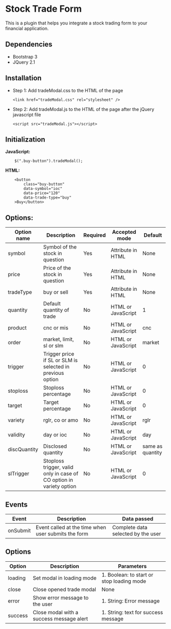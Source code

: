 # Stock Trade Form

This is a plugin that helps you integrate a stock trading form to your financial application.

## Dependencies

- Bootstrap 3
- JQuery 2.1

## Installation

- Step 1: Add tradeModal.css to the HTML of the page

    ```
    <link href="tradeModal.css" rel="stylesheet" />
    ```

- Step 2: Add tradeModal.js to the HTML of the page after the jQuery javascript file

    ```
    <script src="tradeModal.js"></script>
    ```

## Initialization
    
__JavaScript:__
```
    $(".buy-button").tradeModal();
```

__HTML:__
```
    <button 
        class="buy-button"
        data-symbol="ioc" 
        data-price="120" 
        data-trade-type="buy"
    >Buy</button>
```

## Options:

| Option name | Description | Required | Accepted mode | Default |
|-------------|-------------|----------|---------------|---------|
| symbol | Symbol of the stock in question | Yes | Attribute in HTML | None |
| price | Price of the stock in question | Yes | Attribute in HTML | None |
| tradeType | buy or sell | Yes | Attribute in HTML | None |
| quantity | Default quantity of trade | No | HTML or JavaScript | 1 |
| product | cnc or mis | No | HTML or JavaScript | cnc |
| order | market, limit, sl or slm | No | HTML or JavaScript | market |
| trigger | Trigger price if SL or SLM is selected in previous option | No | HTML or JavaScript | 0 |
| stoploss | Stoploss percentage | No | HTML or JavaScript | 0 |
| target | Target percentage | No | HTML or JavaScript | 0 |
| variety | rglr, co or amo | No | HTML or JavaScript | rglr |
| validity | day or ioc | No | HTML or JavaScript | day |
| discQuantity | Disclosed quantity | No | HTML or JavaScript | same as quantity |
| slTrigger | Stoploss trigger, valid only in case of CO option in variety option | No | HTML or JavaScript | 0 |

## Events
| Event | Description | Data passed |
|-------------|-------------|----------|
| onSubmit | Event called at the time when user submits the form | Complete data selected by the user |


## Options

| Option | Description | Parameters |
|-------------|-------------|----------|
| loading | Set modal in loading mode | 1. Boolean: to start or stop loading mode |
| close | Close opened trade modal | None |
| error | Show error message to the user | 1. String: Error message |
| success | Close modal with a success message alert | 1. String: text for success message |

